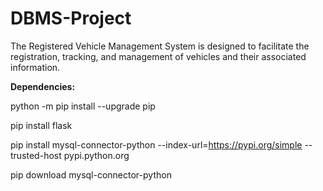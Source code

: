 # DBMS-Project
The Registered Vehicle Management System is designed to facilitate the registration, tracking, and management of vehicles and their associated information.


**Dependencies:**

python -m pip install --upgrade pip 

pip install flask

pip install mysql-connector-python --index-url=https://pypi.org/simple --trusted-host pypi.python.org

pip download mysql-connector-python
